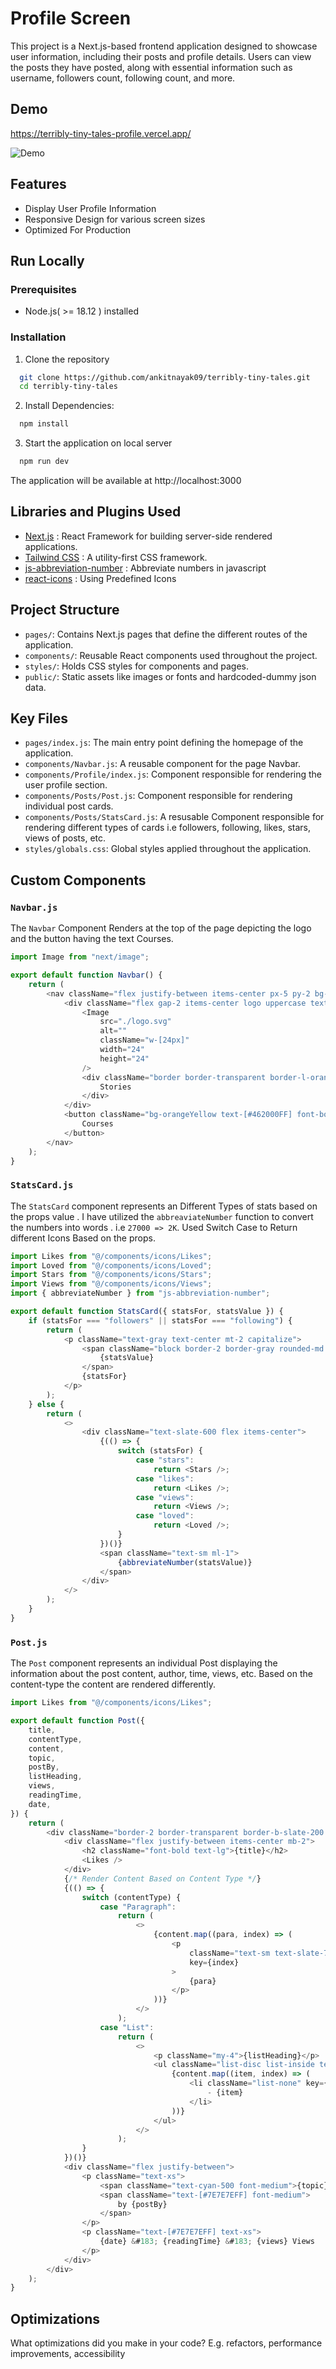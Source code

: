 # Profile Screen

This project is a Next.js-based frontend application designed to showcase user information, including their posts and profile details. Users can view the posts they have posted, along with essential information such as username, followers count, following count, and more.

## Demo

https://terribly-tiny-tales-profile.vercel.app/

![Demo](demo.png)

## Features

-   Display User Profile Information
-   Responsive Design for various screen sizes
-   Optimized For Production

## Run Locally

### Prerequisites

-   Node.js( >= 18.12 ) installed

### Installation

1. Clone the repository

```bash
  git clone https://github.com/ankitnayak09/terribly-tiny-tales.git
  cd terribly-tiny-tales
```

2. Install Dependencies:

```bash
  npm install
```

3. Start the application on local server

```bash
  npm run dev
```

The application will be available at http://localhost:3000

## Libraries and Plugins Used

-   [Next.js](https://nextjs.org/docs) : React Framework for building server-side rendered applications.
-   [Tailwind CSS](https://tailwindcss.com/docs/installation) : A utility-first CSS framework.
-   [js-abbreviation-number](https://www.npmjs.com/package/js-abbreviation-number) : Abbreviate numbers in javascript
-   [react-icons](https://react-icons.github.io/react-icons/) : Using Predefined Icons

## Project Structure

-   `pages/`: Contains Next.js pages that define the different routes of the application.
-   `components/`: Reusable React components used throughout the project.
-   `styles/`: Holds CSS styles for components and pages.
-   `public/`: Static assets like images or fonts and hardcoded-dummy json data.

## Key Files

-   `pages/index.js`: The main entry point defining the homepage of the application.
-   `components/Navbar.js`: A reusable component for the page Navbar.
-   `components/Profile/index.js`: Component responsible for rendering the user profile section.
-   `components/Posts/Post.js`: Component responsible for rendering individual post cards.
-   `components/Posts/StatsCard.js`: A resusable Component responsible for rendering different types of cards i.e followers, following, likes, stars, views of posts, etc.
-   `styles/globals.css`: Global styles applied throughout the application.

## Custom Components

### `Navbar.js`

The `Navbar` Component Renders at the top of the page depicting the logo and the button having the text Courses.

```js
import Image from "next/image";

export default function Navbar() {
	return (
		<nav className="flex justify-between items-center px-5 py-2 bg-[#111111FF]">
			<div className="flex gap-2 items-center logo uppercase text-[#E8E8E8FF] font-medium tracking-[.25rem]">
				<Image
					src="./logo.svg"
					alt=""
					className="w-[24px]"
					width="24"
					height="24"
				/>
				<div className="border border-transparent border-l-orangeYellow pl-2 text-xs">
					Stories
				</div>
			</div>
			<button className="bg-orangeYellow text-[#462000FF] font-bold p-1 px-2 rounded-md">
				Courses
			</button>
		</nav>
	);
}
```

### `StatsCard.js`

The `StatsCard` component represents an Different Types of stats based on the props value . I have utilized the `abbreaviateNumber` function to convert the numbers into words . i.e `27000 => 2K`.
Used Switch Case to Return different Icons Based on the props.

```js
import Likes from "@/components/icons/Likes";
import Loved from "@/components/icons/Loved";
import Stars from "@/components/icons/Stars";
import Views from "@/components/icons/Views";
import { abbreviateNumber } from "js-abbreviation-number";

export default function StatsCard({ statsFor, statsValue }) {
	if (statsFor === "followers" || statsFor === "following") {
		return (
			<p className="text-gray text-center mt-2 capitalize">
				<span className="block border-2 border-gray rounded-md text-center text-base font-bold opacity-80 px-4">
					{statsValue}
				</span>
				{statsFor}
			</p>
		);
	} else {
		return (
			<>
				<div className="text-slate-600 flex items-center">
					{(() => {
						switch (statsFor) {
							case "stars":
								return <Stars />;
							case "likes":
								return <Likes />;
							case "views":
								return <Views />;
							case "loved":
								return <Loved />;
						}
					})()}
					<span className="text-sm ml-1">
						{abbreviateNumber(statsValue)}
					</span>
				</div>
			</>
		);
	}
}
```

### `Post.js`

The `Post` component represents an individual Post displaying the information about the post content, author, time, views, etc.
Based on the content-type the content are rendered differently.

```js
import Likes from "@/components/icons/Likes";

export default function Post({
	title,
	contentType,
	content,
	topic,
	postBy,
	listHeading,
	views,
	readingTime,
	date,
}) {
	return (
		<div className="border-2 border-transparent border-b-slate-200 py-5 px-4">
			<div className="flex justify-between items-center mb-2">
				<h2 className="font-bold text-lg">{title}</h2>
				<Likes />
			</div>
			{/* Render Content Based on Content Type */}
			{(() => {
				switch (contentType) {
					case "Paragraph":
						return (
							<>
								{content.map((para, index) => (
									<p
										className="text-sm text-slate-700 my-6 line-clamp-2"
										key={index}
									>
										{para}
									</p>
								))}
							</>
						);
					case "List":
						return (
							<>
								<p className="my-4">{listHeading}</p>
								<ul className="list-disc list-inside text-sm text-slate-700 mb-6">
									{content.map((item, index) => (
										<li className="list-none" key={index}>
											- {item}
										</li>
									))}
								</ul>
							</>
						);
				}
			})()}
			<div className="flex justify-between">
				<p className="text-xs">
					<span className="text-cyan-500 font-medium">{topic}</span>{" "}
					<span className="text-[#7E7E7EFF] font-medium">
						by {postBy}
					</span>
				</p>
				<p className="text-[#7E7E7EFF] text-xs">
					{date} &#183; {readingTime} &#183; {views} Views
				</p>
			</div>
		</div>
	);
}
```

## Optimizations

What optimizations did you make in your code? E.g. refactors, performance improvements, accessibility
